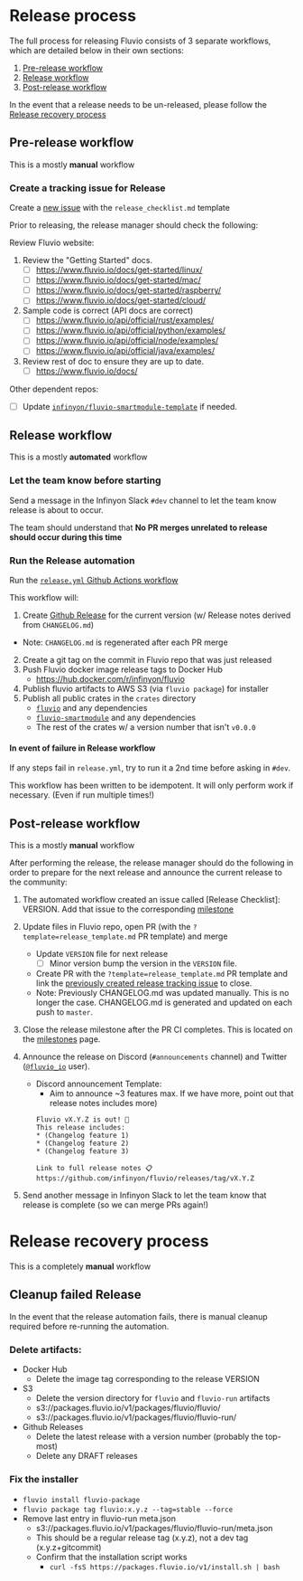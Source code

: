 # Release process

The full process for releasing Fluvio consists of 3 separate workflows, which are detailed below in their own sections:

1. [Pre-release workflow](#pre-release-workflow)
2. [Release workflow](#release-workflow)
3. [Post-release workflow](#post-release-workflow)

In the event that a release needs to be un-released, please follow the [Release recovery process](#release-recovery-process)

## Pre-release workflow

This is a mostly **manual** workflow

###  Create a tracking issue for Release

Create a [new issue](https://github.com/infinyon/fluvio/issues/new?template=release_checklist.md) with the `release_checklist.md` template

Prior to releasing, the release manager should check the following:

Review Fluvio website:
1. Review the "Getting Started" docs.
    - [ ] https://www.fluvio.io/docs/get-started/linux/
    - [ ] https://www.fluvio.io/docs/get-started/mac/
    - [ ] https://www.fluvio.io/docs/get-started/raspberry/
    - [ ] https://www.fluvio.io/docs/get-started/cloud/
2. Sample code is correct (API docs are correct) 
    - [ ] https://www.fluvio.io/api/official/rust/examples/
    - [ ] https://www.fluvio.io/api/official/python/examples/
    - [ ] https://www.fluvio.io/api/official/node/examples/
    - [ ] https://www.fluvio.io/api/official/java/examples/
3. Review rest of doc to ensure they are up to date.
    - [ ] https://www.fluvio.io/docs/

Other dependent repos:
- [ ] Update [`infinyon/fluvio-smartmodule-template`](https://github.com/infinyon/fluvio-smartmodule-template) if needed.

## Release workflow

This is a mostly **automated** workflow
### Let the team know before starting
Send a message in the Infinyon Slack `#dev` channel to let the team know release is about to occur.

The team should understand that **No PR merges unrelated to release should occur during this time**

### Run the Release automation

Run the [`release.yml` Github Actions workflow](https://github.com/infinyon/fluvio/actions/workflows/release.yml)

This workflow will:

1. Create [Github Release](https://github.com/infinyon/fluvio/releases) for the current version (w/ Release notes derived from `CHANGELOG.md`)
  - Note: `CHANGELOG.md` is regenerated after each PR merge
2. Create a git tag on the commit in Fluvio repo that was just released
3. Push Fluvio docker image release tags to Docker Hub
    - https://hub.docker.com/r/infinyon/fluvio
4. Publish fluvio artifacts to AWS S3 (via `fluvio package`) for installer
5. Publish all public crates in the `crates` directory
    - [`fluvio`](https://crates.io/crates/fluvio) and any dependencies
    - [`fluvio-smartmodule`](https://crates.io/crates/fluvio-smartmodule) and any dependencies
    - The rest of the crates w/ a version number that isn't `v0.0.0`

#### In event of failure in Release workflow
If any steps fail in `release.yml`, try to run it a 2nd time before asking in `#dev`.

This workflow has been written to be idempotent. It will only perform work if necessary. (Even if run multiple times!)

## Post-release workflow

This is a mostly **manual** workflow 

After performing the release, the release manager should do the following in order
to prepare for the next release and announce the current release to the community:


1. The automated workflow created an issue called [Release Checklist]: VERSION. Add that issue to the corresponding [milestone](https://github.com/infinyon/fluvio/milestone)
2. Update files in Fluvio repo, open PR (with the `?template=release_template.md` PR template) and merge
    - Update `VERSION` file for next release
      - [ ] Minor version bump the version in the `VERSION` file.
    - Create PR with the `?template=release_template.md` PR template and link the [previously created release tracking issue](#create-a-tracking-issue-for-release) to close.
    - Note: Previously CHANGELOG.md was updated manually. This is no longer the case. CHANGELOG.md is generated and updated on each push to `master`.
3. Close the release milestone after the PR CI completes. This is located on the [milestones](https://github.com/infinyon/fluvio/milestones) page.

4. Announce the release on Discord (`#announcements` channel) and Twitter ([`@fluvio_io`](https://twitter.com/fluvio_io) user).

    - Discord announcement Template:
      - Aim to announce ~3 features max. If we have more, point out that release notes includes more)
      ```
      Fluvio vX.Y.Z is out! 🎉
      This release includes:
      * (Changelog feature 1)
      * (Changelog feature 2)
      * (Changelog feature 3)

      Link to full release notes 📋
      https://github.com/infinyon/fluvio/releases/tag/vX.Y.Z
      ```

3. Send another message in Infinyon Slack to let the team know that release is complete (so we can merge PRs again!)

# Release recovery process

This is a completely **manual** workflow

## Cleanup failed Release
In the event that the release automation fails, there is manual cleanup required before re-running the automation.

### Delete artifacts:
- Docker Hub
  - Delete the image tag corresponding to the release VERSION  
- S3
  - Delete the version directory for `fluvio` and `fluvio-run` artifacts
  - s3://packages.fluvio.io/v1/packages/fluvio/fluvio/<VERSION>
  - s3://packages.fluvio.io/v1/packages/fluvio/fluvio-run/<VERSION>
- Github Releases
  - Delete the latest release with a version number (probably the top-most)
  - Delete any DRAFT releases

### Fix the installer
- `fluvio install fluvio-package`
- `fluvio package tag fluvio:x.y.z --tag=stable --force`
- Remove last entry in fluvio-run meta.json
  - s3://packages.fluvio.io/v1/packages/fluvio/fluvio-run/meta.json 
  - This should be a regular release tag (x.y.z), not a dev tag (x.y.z+gitcommit)
  - Confirm that the installation script works
    - `curl -fsS https://packages.fluvio.io/v1/install.sh | bash`
